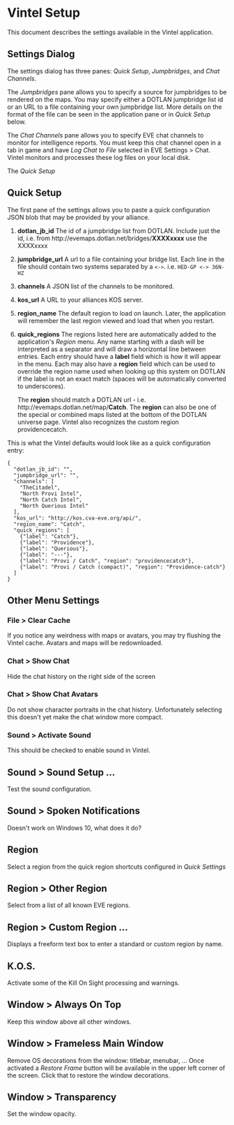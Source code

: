 # Vintel Setup

This document describes the settings available in the Vintel application.

## Settings Dialog

The settings dialog has three panes: *Quick Setup*, *Jumpbridges*, and *Chat Channels*.

The *Jumpbridges* pane allows you to specify a source for jumpbridges to be 
rendered on the maps.   You may specify either a DOTLAN jumpbridge list id or an URL to
a file containing your own jumpbridge list.   More details on the format of the file
can be seen in the application pane or in *Quick Setup* below.

The *Chat Channels* pane allows you to specify EVE chat channels to monitor for
intelligence reports.   You must keep this chat channel open in a tab in game
and have *Log Chat to File* selected in EVE Settings > Chat.   Vintel monitors and
processes these log files on your local disk.

The *Quick Setup* 

## Quick Setup

The first pane of the settings allows you to paste a quick configuration JSON
blob that may be provided by your alliance.

1. **dotlan_jb_id** The id of a jumpbridge list from DOTLAN.  Include just the id,
   i.e. from ht<i></i>tp://evemaps.dotlan.net/bridges/**XXXXxxxx** use the XXXXxxxx
2. **jumpbridge_url** A url to a file containing your bridge list.   Each line
   in the file should contain two systems separated by a `<->`.   i.e.
   `HED-GP <-> 36N-HZ`
3. **channels** A JSON list of the channels to be monitored.
4. **kos_url** A URL to your alliances KOS server.
5. **region_name** The default region to load on launch.  Later, the application will
   remember the last region viewed and load that when you restart.
6. **quick_regions** The regions listed here are automatically added to the
   application's *Region* menu.  Any name starting with a dash will be interpreted
   as a separator and will draw a horizontal line between entries.  Each entry
   should have a **label** field which is how it will appear in the menu.  Each
   may also have a **region** field which can be used to override the region name
   used when looking up this system on DOTLAN if the label is not an exact match
   (spaces will be automatically converted to underscores).

   The **region** should match a DOTLAN url - i.e. ht<i></i>tp://evemaps.dotlan.net/map/**Catch**.
   The **region** can also be one of the special or combined maps listed at the
   bottom of the DOTLAN universe page.  Vintel also recognizes the custom region
   providencecatch.

This is what the Vintel defaults would look like as a quick configuration entry:

```
{
  "dotlan_jb_id": "",
  "jumpbridge_url": "",
  "channels": [
    "TheCitadel",
    "North Provi Intel",
    "North Catch Intel",
    "North Querious Intel"
  ],
  "kos_url": "http://kos.cva-eve.org/api/",
  "region_name": "Catch",
  "quick_regions": [
    {"label": "Catch"},
    {"label": "Providence"},
    {"label": "Querious"},
    {"label": "---"},
    {"label": "Provi / Catch", "region": "providencecatch"},
    {"label": "Provi / Catch (compact)", "region": "Providence-catch"}
  ]
}
```

## Other Menu Settings

### File > Clear Cache

If you notice any weirdness with maps or avatars, you may try flushing the Vintel
cache.  Avatars and maps will be redownloaded.

### Chat > Show Chat

Hide the chat history on the right side of the screen

### Chat > Show Chat Avatars

Do not show character portraits in the chat history.   Unfortunately selecting this
doesn't yet make the chat window more compact.

### Sound > Activate Sound

This should be checked to enable sound in Vintel.

## Sound > Sound Setup ...

Test the sound configuration.

## Sound > Spoken Notifications

Doesn't work on Windows 10, what does it do?

## Region

Select a region from the quick region shortcuts configured in *Quick Settings*

## Region > Other Region

Select from a list of all known EVE regions.

## Region > Custom Region ...

Displays a freeform text box to enter a standard or custom region by name.

## K.O.S.

Activate some of the Kill On Sight processing and warnings.

## Window > Always On Top

Keep this window above all other windows.

## Window > Frameless Main Window

Remove OS decorations from the window: titlebar, menubar, ...    Once activated a *Restore Frame* button will
be available in the upper left corner of the screen.  Click that to restore the window decorations.

## Window > Transparency

Set the window opacity.

